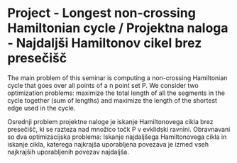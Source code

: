 # Project - Longest non-crossing Hamiltonian cycle / Projektna naloga - Najdaljši Hamiltonov cikel brez presečišč

The main problem of this seminar is computing a non-crossing Hamiltonian cycle that goes over all points of a n point set P. We consider two optimization problems: maximize the total length of all the segments in the cycle together (sum of lengths) and maximize the length of the shortest edge used in the cycle.

Osrednji problem projektne naloge je iskanje Hamiltonovega cikla brez presečišč, ki se razteza nad množico točk P v evklidski ravnini. Obravnavani so dva optimizacijska problema: Iskanje najdaljšega Hamiltonovega cikla in iskanje cikla, katerega najkrajša uporabljena povezava je izmed vseh najkrajših uporabljenih povezav najdaljša.
